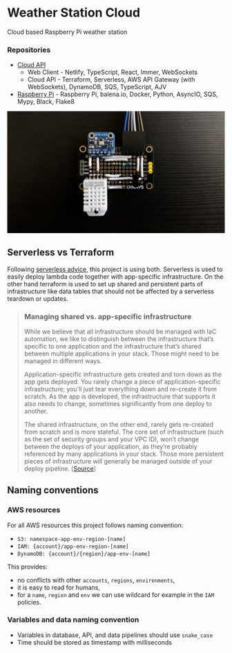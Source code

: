 # Weather Station Cloud

Cloud based Raspberry Pi weather station

### Repositories

- [Cloud API](https://github.com/bartoszadamczyk/weather-station-cloud)
  - Web Client - Netlify, TypeScript, React, Immer, WebSockets
  - Cloud API - Terraform, Serverless, AWS API Gateway (with WebSockets), DynamoDB, SQS, TypeScript, AJV
- [Raspberry Pi](https://github.com/bartoszadamczyk/weather-station-rpi) - Raspberry Pi, balena.io, Docker, Python,
  AsyncIO, SQS, Mypy, Black, Flake8

![All sensors module](https://github.com/bartoszadamczyk/weather-station-rpi/blob/main/docs/all-sensors-module.jpg?raw=true)

## Serverless vs Terraform

Following [serverless advice](https://www.serverless.com/blog/definitive-guide-terraform-serverless), this project is
using both. Serverless is used to easily deploy lambda code together with app-specific infrastructure. On the other hand
terraform is used to set up shared and persistent parts of infrastructure like data tables that should not be affected
by a serverless teardown or updates.

> ### Managing shared vs. app-specific infrastructure
> While we believe that all infrastructure should be managed with IaC automation, we like to distinguish between the
> infrastructure that’s specific to one application and the infrastructure that’s shared between multiple applications
> in your stack. Those might need to be managed in different ways.
>
> Application-specific infrastructure gets created and torn down as the app gets deployed. You rarely change a piece of
> application-specific infrastructure; you’ll just tear everything down and re-create it from scratch. As the app is
> developed, the infrastructure that supports it also needs to change, sometimes significantly from one deploy to another.
>
> The shared infrastructure, on the other end, rarely gets re-created from scratch and is more stateful. The core set of
> infrastructure (such as the set of security groups and your VPC ID), won’t change between the deploys of your
> application, as they’re probably referenced by many applications in your stack. Those more persistent pieces of
> infrastructure will generally be managed outside of your deploy pipeline.
[[Source](https://www.serverless.com/blog/definitive-guide-terraform-serverless)]

## Naming conventions

### AWS resources

For all AWS resources this project follows naming convention:

- `S3: namespace-app-env-region-[name]`
- `IAM: {account}/app-env-region-[name]`
- `DynamoDB: {account}/{region}/app-env-[name]`

This provides:

- no conflicts with other `accounts`, `regions`, `environments`,
- it is easy to read for humans,
- for a `name`, `region` and `env` we can use wildcard for example in the `IAM` policies.

### Variables and data naming convention

- Variables in database, API, and data pipelines should use `snake_case`
- Time should be stored as timestamp with milliseconds

